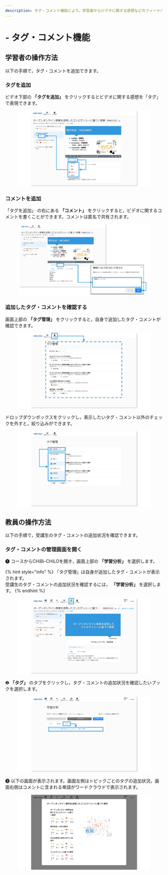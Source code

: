```yaml
---
description: タグ・コメント機能により，学習者からビデオに関する感想などのフィードバックを受けることができます。
---
```


# - タグ・コメント機能

## 学習者の操作方法

以下の手順で，タグ・コメントを追加できます。

### タグを追加

ビデオ下部の  **「タグを追加」** をクリックするとビデオに関する感想を「タグ」で表現できます。

<figure><img src="../.gitbook/assets/image.png" alt=""><figcaption></figcaption></figure>

### コメントを追加

「タグを追加」 の右にある **「コメント」** をクリックすると，ビデオに関するコメントを書くことができます。コメントは匿名で共有されます。

<figure><img src="../.gitbook/assets/image (1).png" alt=""><figcaption></figcaption></figure>

### 追加したタグ・コメントを確認する

画面上部の **「タグ管理」** をクリックすると，自身で追加したタグ・コメントが確認できます。

<figure><img src="../.gitbook/assets/image (2).png" alt=""><figcaption></figcaption></figure>

ドロップダウンボックスをクリックし，表示したいタグ・コメント以外のチェックを外すと，絞り込みができます。

<figure><img src="../.gitbook/assets/image (3).png" alt=""><figcaption></figcaption></figure>

## 教員の操作方法

以下の手順で，受講生のタグ・コメントの追加状況を確認できます。

### タグ・コメントの管理画面を開く

❶ コースからCHiBi-CHiLOを開き，画面上部の **「学習分析」** を選択します。

{% hint style="info" %}
「タグ管理」は自身が追加したタグ・コメントが表示されます。\
受講生のタグ・コメントの追加状況を確認するには， **「学習分析」** を選択します。
{% endhint %}

<figure><img src="../.gitbook/assets/image (4).png" alt=""><figcaption></figcaption></figure>

❷ **「タグ」** のタブをクリックし，タグ・コメントの追加状況を確認したいブックを選択します。

<figure><img src="../.gitbook/assets/image (5).png" alt=""><figcaption></figcaption></figure>

❸ 以下の画面が表示されます。画面左側はトピックごとのタグの追加状況，画面右側はコメントに含まれる単語がワードクラウドで表示されます。

<figure><img src="../.gitbook/assets/image (6).png" alt=""><figcaption></figcaption></figure>
